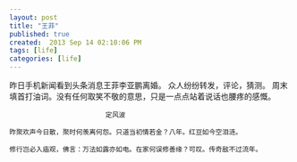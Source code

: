 ```yaml
---
layout: post
title: "王菲"
published: true
created:  2013 Sep 14 02:10:06 PM
tags: [life]
categories: [life]
---
```


昨日手机新闻看到头条消息王菲李亚鹏离婚。
众人纷纷转发，评论，猜测。
周末填首打油词。没有任何取笑不敬的意思，只是一点点站着说话也腰疼的感慨。

                            定风波

    昨聚欢声今日散，聚时何羡离何怨。只道当初情若金？八年。红豆如今空泪涟。

    修行岂必入庙观，佛言：万法如露亦如电。在家何误修善缘？可叹。传奇敌不过流年。

